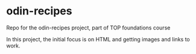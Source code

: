 # odin-recipes
Repo for the odin-recipes project, part of TOP foundations course

In this project, the initial focus is on HTML and getting images and links to work. 